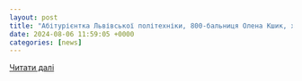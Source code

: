 ```yaml
---
layout: post
title: "Абітурієнтка Львівської політехніки, 800-бальниця Олена Кшик, хоче пов’язати своє майбутнє зі штучним інтелектом | Національний університет «Львівська політехніка»"
date: 2024-08-06 11:59:05 +0000
categories: [news]
---
```


[Читати далі](https://lpnu.ua/news/abituriientka-lvivskoi-politekhniky-800-balnytsia-olena-kshyk-khoche-poviazaty-svoie-maibutnie)
